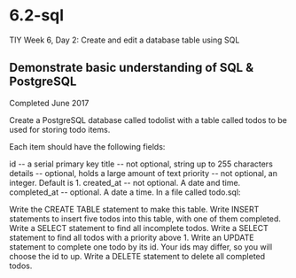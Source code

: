 # 6.2-sql
TIY Week 6, Day 2: Create and edit a database table using SQL

## Demonstrate basic understanding of SQL & PostgreSQL
Completed June 2017

Create a PostgreSQL database called todolist with a table called todos to be used for storing todo items.

Each item should have the following fields:

id -- a serial primary key
title -- not optional, string up to 255 characters
details -- optional, holds a large amount of text
priority -- not optional, an integer. Default is 1.
created_at -- not optional. A date and time.
completed_at -- optional. A date a time.
In a file called todo.sql:

Write the CREATE TABLE statement to make this table.
Write INSERT statements to insert five todos into this table, with one of them completed.
Write a SELECT statement to find all incomplete todos.
Write a SELECT statement to find all todos with a priority above 1.
Write an UPDATE statement to complete one todo by its id. Your ids may differ, so you will choose the id to up.
Write a DELETE statement to delete all completed todos.
